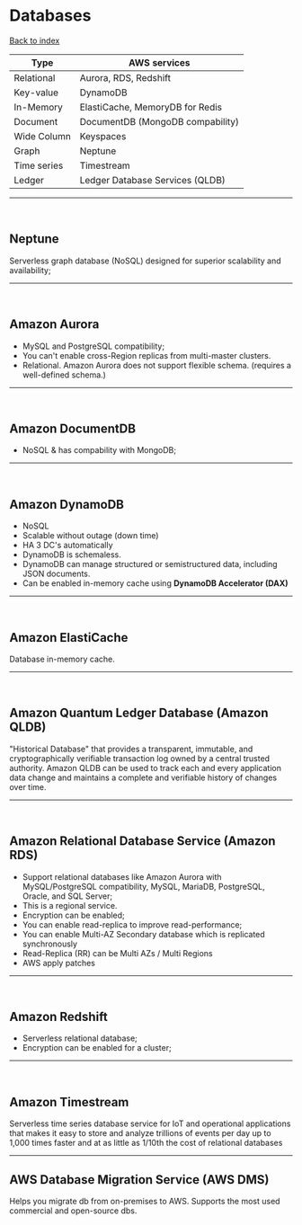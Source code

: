# Databases

[Back to index](Index.md)

| Type        | AWS services                     |
| ----------- | -------------------------------- |
| Relational  | Aurora, RDS, Redshift            |
| Key-value   | DynamoDB                         |
| In-Memory   | ElastiCache, MemoryDB for Redis  |
| Document    | DocumentDB (MongoDB compability) |
| Wide Column | Keyspaces                        |
| Graph       | Neptune                          |
| Time series | Timestream                       |
| Ledger      | Ledger Database Services (QLDB)  |

---

</br>

## Neptune

Serverless graph database (NoSQL) designed for superior scalability and availability;

---

</br>

## Amazon Aurora

- MySQL and PostgreSQL compatibility;
- You can't enable cross-Region replicas from multi-master clusters.
- Relational. Amazon Aurora does not support flexible schema. (requires a well-defined schema.)

---

</br>

## Amazon DocumentDB

- NoSQL & has compability with MongoDB;

---

</br>

## Amazon DynamoDB

- NoSQL
- Scalable without outage (down time)
- HA 3 DC's automatically
- DynamoDB is schemaless.
- DynamoDB can manage structured or semistructured data, including JSON documents.
- Can be enabled in-memory cache using **DynamoDB Accelerator (DAX)**

---

</br>

## Amazon ElastiCache

Database in-memory cache.

---

</br>

## Amazon Quantum Ledger Database (Amazon QLDB)

"Historical Database" that provides a transparent, immutable, and cryptographically verifiable transaction log owned by a central trusted authority. Amazon QLDB can be used to track each and every application data change and maintains a complete and verifiable history of changes over time.

---

</br>

## Amazon Relational Database Service (Amazon RDS)

- Support relational databases like Amazon Aurora with MySQL/PostgreSQL compatibility, MySQL, MariaDB, PostgreSQL, Oracle, and SQL Server;
- This is a regional service.
- Encryption can be enabled;
- You can enable read-replica to improve read-performance;
- You can enable Multi-AZ Secondary database which is replicated synchronously
- Read-Replica (RR) can be Multi AZs / Multi Regions
- AWS apply patches

---

</br>

## Amazon Redshift

- Serverless relational database;
- Encryption can be enabled for a cluster;

---

</br>

## Amazon Timestream

Serverless time series database service for IoT and operational applications that makes it easy to store and analyze trillions of events per day up to 1,000 times faster and at as little as 1/10th the cost of relational databases

---

## AWS Database Migration Service (AWS DMS)

Helps you migrate db from on-premises to AWS. Supports the most used commercial and open-source dbs.
